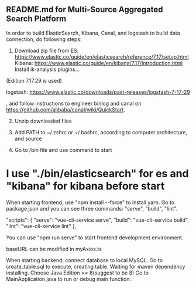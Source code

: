 ## README.md for Multi-Source Aggregated Search Platform

In order to build ElasticSearch, Kibana, Canal, and logstash to build data connection, do following steps:

1. Download zip file from 
ES: https://www.elastic.co/guide/en/elasticsearch/reference/7.17/setup.html
Kibana: https://www.elastic.co/guide/en/kibana/7.17/introduction.html
Install ik-analysis plugins...


(Edition 7.17.29 is used)

logstash: https://www.elastic.co/downloads/past-releases/logstash-7-17-29

, and follow instructions to engineer binlog and canal on https://github.com/alibaba/canal/wiki/QuickStart.

2. Unzip downloaded files

3. Add PATH to ~/.zshrc or ~/.bashrc, according to computer architecture, and source

4. Go to /bin file and use command to start
# I use "./bin/elasticsearch" for es and "kibana" for kibana before start




When starting frontend, use "npm install --force" to install yarn.
Go to package.json and you can see three commands: "serve", "build", "lint". 

  "scripts": {
    "serve": "vue-cli-service serve",
    "build": "vue-cli-service build",
    "lint": "vue-cli-service lint"
  },

You can use "npm run serve" to start frontend development environment. 

baseURL can be modified in myAxios.ts



When starting backend, connect database to local MySQL. 
Go to create_table.sql to execute, creating table. 
Waiting for maven dependency installing. 
Choose Java Edition >= 8(suggest to be 8)
Go to MainApplication.java to run or debug main function.

